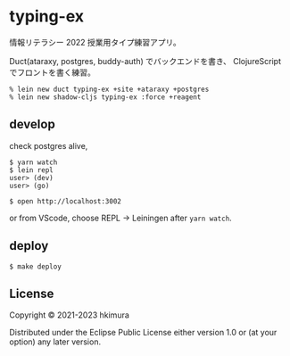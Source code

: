 # typing-ex

情報リテラシー 2022 授業用タイプ練習アプリ。

Duct(ataraxy, postgres, buddy-auth) でバックエンドを書き、
ClojureScript でフロントを書く練習。

    % lein new duct typing-ex +site +ataraxy +postgres
    % lein new shadow-cljs typing-ex :force +reagent

## develop

check postgres alive,

```shell
$ yarn watch
$ lein repl
user> (dev)
user> (go)

$ open http://localhost:3002
```

or from VScode, choose  REPL -> Leiningen after `yarn watch`.

## deploy

    $ make deploy

## License

Copyright © 2021-2023 hkimura

Distributed under the Eclipse Public License either version 1.0 or (at
your option) any later version.
